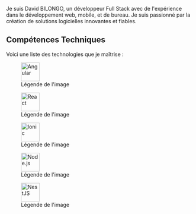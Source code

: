 Je suis David BILONGO, un développeur Full Stack avec de l'expérience dans le développement web, mobile, et de bureau. Je suis passionné par la création de solutions logicielles innovantes et fiables.

## Compétences Techniques
Voici une liste des technologies que je maîtrise :
<div>
  <figure>
  <img src="https://angular.io/assets/images/logos/angular/angular.png" alt="Angular" width="50" height="50">
   <figcaption>Légende de l'image</figcaption>
 </figure>
   <figure>
 <img src="https://upload.wikimedia.org/wikipedia/commons/a/a7/React-icon.svg" alt="React" width="50" height="50">
   <figcaption>Légende de l'image</figcaption>
 </figure>

 <figure>
  <img src="https://static-00.iconduck.com/assets.00/ionic-icon-2048x2048-5z7cejbj.png" alt="Ionic" width="50" height="50">
   <figcaption>Légende de l'image</figcaption>
 </figure>

 
 <figure>
 <img src="https://upload.wikimedia.org/wikipedia/commons/d/d9/Node.js_logo.svg" alt="Node.js" width="50" height="50">
   <figcaption>Légende de l'image</figcaption>
 </figure>
 
 <figure>
 <img src="https://upload.wikimedia.org/wikipedia/commons/a/a8/NestJS.svg" alt="NestJS" width="50" height="50">
   <figcaption>Légende de l'image</figcaption>
 </figure>
     
    
     
    
</div>

